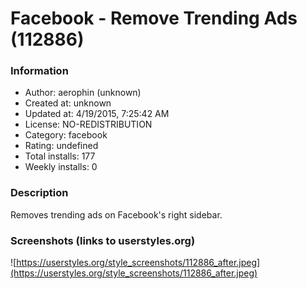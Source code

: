 # Facebook - Remove Trending Ads (112886)

### Information
- Author: aerophin (unknown)
- Created at: unknown
- Updated at: 4/19/2015, 7:25:42 AM
- License: NO-REDISTRIBUTION
- Category: facebook
- Rating: undefined
- Total installs: 177
- Weekly installs: 0


### Description
Removes trending ads on Facebook's right sidebar.


### Screenshots (links to userstyles.org)
![https://userstyles.org/style_screenshots/112886_after.jpeg](https://userstyles.org/style_screenshots/112886_after.jpeg)


